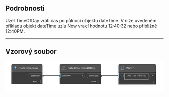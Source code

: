 ## Podrobnosti
Uzel TimeOfDay vrátí čas po půlnoci objektu dateTime. V níže uvedeném příkladu objekt dateTime uzlu Now vrací hodnotu 12:40:32 nebo přibližně 12:40PM.
___
## Vzorový soubor

![TimeOfDay](./DSCore.DateTime.TimeOfDay_img.jpg)

